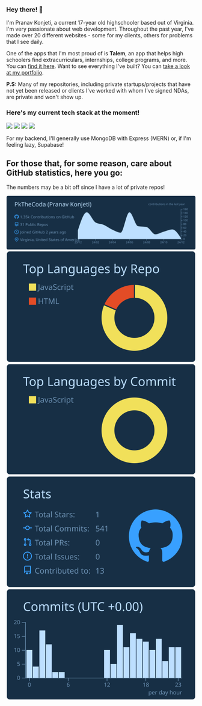 ### Hey there! 👋

I'm Pranav Konjeti, a current 17-year old highschooler based out of Virginia. I'm very passionate about web development. Throughout the past year, I've made over 20 different websites - some for my clients, others for problems that I see daily.

One of the apps that I'm most proud of is **Talem**, an app that helps high schoolers find extracurriculars, internships, college programs, and more. You can [find it here](https://talem.org).
Want to see everything I've built? You can [take a look at my portfolio](https://pranavkonjeti.com).

**P.S:** Many of my repositories, including private startups/projects that have not yet been released or clients I've worked with whom I've signed NDAs, are private and won't show up. 

<h3>Here's my current tech stack at the moment!</h3>
<img src="https://cdn.jsdelivr.net/gh/devicons/devicon@latest/icons/nextjs/nextjs-original-wordmark.svg" height="100"/>
<img src="https://cdn.jsdelivr.net/gh/devicons/devicon@latest/icons/react/react-original.svg" height="100"/>
<img src="https://cdn.jsdelivr.net/gh/devicons/devicon@latest/icons/tailwindcss/tailwindcss-original-wordmark.svg" height="100"/>
<img src="https://cdn.jsdelivr.net/gh/devicons/devicon@latest/icons/typescript/typescript-original.svg" height="100"/>

For my backend, I'll generally use MongoDB with Express (MERN) or, if I'm feeling lazy, Supabase!


<h2>For those that, for some reason, care about GitHub statistics, here you go:</h2>
<p>The numbers may be a bit off since I have a lot of private repos!</p>

[![](https://raw.githubusercontent.com/PkTheCoda/PkTheCoda/master/profile-summary-card-output/prussian/0-profile-details.svg)](https://github.com/vn7n24fzkq/github-profile-summary-cards)
[![](https://raw.githubusercontent.com/PkTheCoda/PkTheCoda/master/profile-summary-card-output/prussian/1-repos-per-language.svg)](https://github.com/vn7n24fzkq/github-profile-summary-cards) [![](https://raw.githubusercontent.com/PkTheCoda/PkTheCoda/master/profile-summary-card-output/prussian/2-most-commit-language.svg)](https://github.com/vn7n24fzkq/github-profile-summary-cards)
[![](https://raw.githubusercontent.com/PkTheCoda/PkTheCoda/master/profile-summary-card-output/prussian/3-stats.svg)](https://github.com/vn7n24fzkq/github-profile-summary-cards) [![](https://raw.githubusercontent.com/PkTheCoda/PkTheCoda/master/profile-summary-card-output/prussian/4-productive-time.svg)](https://github.com/vn7n24fzkq/github-profile-summary-cards)

